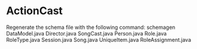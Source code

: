 # ActionCast
Regenerate the schema file with the following command:
schemagen DataModel.java Director.java SongCast.java Person.java Role.java RoleType.java Session.java Song.java UniqueItem.java RoleAssignment.java